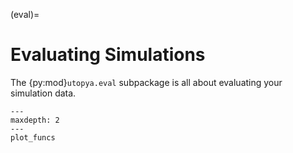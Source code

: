 (eval)=

# Evaluating Simulations

The {py:mod}`utopya.eval` subpackage is all about evaluating your simulation data.

```{toctree}
---
maxdepth: 2
---
plot_funcs
```
